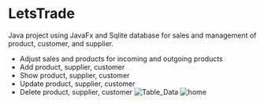 # LetsTrade
Java project using JavaFx and Sqlite database for sales and management of product, customer, and supplier.
- Adjust sales and products for incoming and outgoing products
- Add product, supplier, customer
- Show product, supplier, customer
- Update product, supplier, customer
- Delete product, supplier, customer
![Table_Data](https://github.com/Ishti97/LetsTrade/assets/62037199/1aae277a-b99c-4ec4-bb6a-1ad883c51e49)
![home](https://github.com/Ishti97/LetsTrade/assets/62037199/57f99cdc-ef38-4f21-b9b7-bcd0628a9499)
